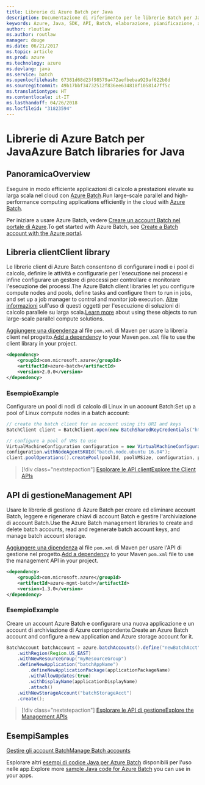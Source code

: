```yaml
---
title: Librerie di Azure Batch per Java
description: Documentazione di riferimento per le librerie Batch per Java
keywords: Azure, Java, SDK, API, Batch, elaborazione, pianificazione, a esecuzione prolungata
author: rloutlaw
ms.author: routlaw
manager: douge
ms.date: 06/21/2017
ms.topic: article
ms.prod: azure
ms.technology: azure
ms.devlang: java
ms.service: batch
ms.openlocfilehash: 67381d68d23f98579a472aefbebaa929af622b8d
ms.sourcegitcommit: 49b17bbf34732512f836ee634818f1058147ff5c
ms.translationtype: HT
ms.contentlocale: it-IT
ms.lasthandoff: 04/26/2018
ms.locfileid: "31823594"
---
```

# <a name="azure-batch-libraries-for-java"></a><span data-ttu-id="1ef80-104">Librerie di Azure Batch per Java</span><span class="sxs-lookup"><span data-stu-id="1ef80-104">Azure Batch libraries for Java</span></span>

## <a name="overview"></a><span data-ttu-id="1ef80-105">Panoramica</span><span class="sxs-lookup"><span data-stu-id="1ef80-105">Overview</span></span>

<span data-ttu-id="1ef80-106">Eseguire in modo efficiente applicazioni di calcolo a prestazioni elevate su larga scala nel cloud con [Azure Batch](/azure/batch/batch-technical-overview).</span><span class="sxs-lookup"><span data-stu-id="1ef80-106">Run large-scale parallel and high-performance computing applications efficiently in the cloud with [Azure Batch](/azure/batch/batch-technical-overview).</span></span>   

<span data-ttu-id="1ef80-107">Per iniziare a usare Azure Batch, vedere [Creare un account Batch nel portale di Azure](/azure/batch/batch-account-create-portal).</span><span class="sxs-lookup"><span data-stu-id="1ef80-107">To get started with Azure Batch, see [Create a Batch account with the Azure portal](/azure/batch/batch-account-create-portal).</span></span>

## <a name="client-library"></a><span data-ttu-id="1ef80-108">Libreria client</span><span class="sxs-lookup"><span data-stu-id="1ef80-108">Client library</span></span>

<span data-ttu-id="1ef80-109">Le librerie client di Azure Batch consentono di configurare i nodi e i pool di calcolo, definire le attività e configurarle per l'esecuzione nei processi e infine configurare un gestore di processi per controllare e monitorare l'esecuzione dei processi.</span><span class="sxs-lookup"><span data-stu-id="1ef80-109">The Azure Batch client libraries let you configure compute nodes and pools, define tasks and configure them to run in jobs, and set up a job manager to control and monitor job execution.</span></span> <span data-ttu-id="1ef80-110">[Altre informazioni](/azure/batch/batch-api-basics) sull'uso di questi oggetti per l'esecuzione di soluzioni di calcolo parallele su larga scala.</span><span class="sxs-lookup"><span data-stu-id="1ef80-110">[Learn more](/azure/batch/batch-api-basics) about using these objects to run large-scale parallel compute solutions.</span></span>

<span data-ttu-id="1ef80-111">[Aggiungere una dipendenza](https://maven.apache.org/guides/getting-started/index.html#How_do_I_use_external_dependencies) al file `pom.xml` di Maven per usare la libreria client nel progetto.</span><span class="sxs-lookup"><span data-stu-id="1ef80-111">[Add a dependency](https://maven.apache.org/guides/getting-started/index.html#How_do_I_use_external_dependencies) to your Maven `pom.xml` file to use the client library in your project.</span></span>

```XML
<dependency>
    <groupId>com.microsoft.azure</groupId>
    <artifactId>azure-batch</artifactId>
    <version>2.0.0</version>
</dependency>
```   

### <a name="example"></a><span data-ttu-id="1ef80-112">Esempio</span><span class="sxs-lookup"><span data-stu-id="1ef80-112">Example</span></span>

<span data-ttu-id="1ef80-113">Configurare un pool di nodi di calcolo di Linux in un account Batch:</span><span class="sxs-lookup"><span data-stu-id="1ef80-113">Set up a pool of Linux compute nodes in a batch account:</span></span>

```java
// create the batch client for an account using its URI and keys
BatchClient client = BatchClient.open(new BatchSharedKeyCredentials("https://fabrikambatch.eastus.batch.azure.com", "fabrikambatch", batchKey));

// configure a pool of VMs to use 
VirtualMachineConfiguration configuration = new VirtualMachineConfiguration();
configuration.withNodeAgentSKUId("batch.node.ubuntu 16.04");
client.poolOperations().createPool(poolId, poolVMSize, configuration, poolVMCount);
```

> [!div class="nextstepaction"]
> [<span data-ttu-id="1ef80-114">Esplorare le API client</span><span class="sxs-lookup"><span data-stu-id="1ef80-114">Explore the Client APIs</span></span>](/java/api/overview/azure/batch/client)


## <a name="management-api"></a><span data-ttu-id="1ef80-115">API di gestione</span><span class="sxs-lookup"><span data-stu-id="1ef80-115">Management API</span></span>

<span data-ttu-id="1ef80-116">Usare le librerie di gestione di Azure Batch per creare ed eliminare account Batch, leggere e rigenerare chiavi di account Batch e gestire l'archiviazione di account Batch.</span><span class="sxs-lookup"><span data-stu-id="1ef80-116">Use the Azure Batch management libraries to create and delete batch accounts, read and regenerate batch account keys, and manage batch account storage.</span></span>

<span data-ttu-id="1ef80-117">[Aggiungere una dipendenza](https://maven.apache.org/guides/getting-started/index.html#How_do_I_use_external_dependencies) al file `pom.xml` di Maven per usare l'API di gestione nel progetto.</span><span class="sxs-lookup"><span data-stu-id="1ef80-117">[Add a dependency](https://maven.apache.org/guides/getting-started/index.html#How_do_I_use_external_dependencies) to your Maven `pom.xml` file to use the management API in your project.</span></span>

```XML
<dependency>
    <groupId>com.microsoft.azure</groupId>
    <artifactId>azure-mgmt-batch</artifactId>
    <version>1.3.0</version>
</dependency>
```

### <a name="example"></a><span data-ttu-id="1ef80-118">Esempio</span><span class="sxs-lookup"><span data-stu-id="1ef80-118">Example</span></span>

<span data-ttu-id="1ef80-119">Creare un account Azure Batch e configurare una nuova applicazione e un account di archiviazione di Azure corrispondente.</span><span class="sxs-lookup"><span data-stu-id="1ef80-119">Create an Azure Batch account and configure a new application and Azure storage account for it.</span></span>

```java
BatchAccount batchAccount = azure.batchAccounts().define("newBatchAcct")
    .withRegion(Region.US_EAST)
    .withNewResourceGroup("myResourceGroup")
    .defineNewApplication("batchAppName")
        .defineNewApplicationPackage(applicationPackageName)
        .withAllowUpdates(true)
        .withDisplayName(applicationDisplayName)
        .attach()
    .withNewStorageAccount("batchStorageAcct")
    .create();
```

> [!div class="nextstepaction"]
> [<span data-ttu-id="1ef80-120">Esplorare le API di gestione</span><span class="sxs-lookup"><span data-stu-id="1ef80-120">Explore the Management APIs</span></span>](/java/api/overview/azure/batch/management)


## <a name="samples"></a><span data-ttu-id="1ef80-121">Esempi</span><span class="sxs-lookup"><span data-stu-id="1ef80-121">Samples</span></span>

<span data-ttu-id="1ef80-122">[Gestire gli account Batch][1]</span><span class="sxs-lookup"><span data-stu-id="1ef80-122">[Manage Batch accounts][1]</span></span>   

<span data-ttu-id="1ef80-123">Esplorare altri [esempi di codice Java per Azure Batch](https://azure.microsoft.com/resources/samples/?platform=java&term=batch) disponibili per l'uso nelle app.</span><span class="sxs-lookup"><span data-stu-id="1ef80-123">Explore more [sample Java code for Azure Batch](https://azure.microsoft.com/resources/samples/?platform=java&term=batch) you can use in your apps.</span></span>

[1]: https://github.com/Azure-Samples/batch-java-manage-batch-accounts